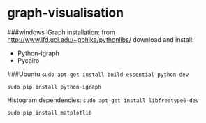graph-visualisation
===================

###windows iGraph installation:
from http://www.lfd.uci.edu/~gohlke/pythonlibs/ download and install:
- Python-igraph
- Pycairo 


###Ubuntu
 `sudo apt-get install build-essential python-dev`

 `sudo pip install python-igraph`

Histogram dependencies:
 `sudo apt-get install libfreetype6-dev`

 `sudo pip install matplotlib`

